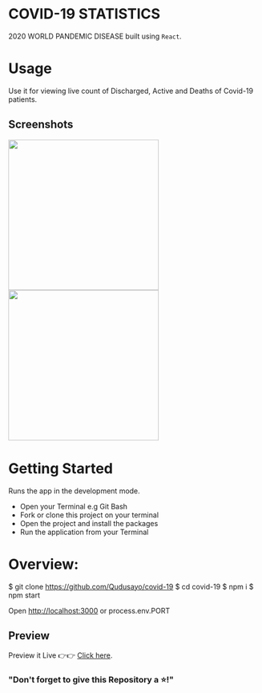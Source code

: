 # COVID-19 STATISTICS
2020 WORLD PANDEMIC DISEASE built using ```React```.

# Usage
Use it for viewing live count of Discharged, Active and Deaths of Covid-19 patients.

## Screenshots
<img src = "https://linkpicture.com/q/fst.png" height="300" width="300">
<img src = "https://linkpicture.com/q/one.png" height="300" width="300">

# Getting Started
Runs the app in the development mode.<br />
- Open your Terminal e.g Git Bash
- Fork or clone this project on your terminal
- Open the project and install the packages
- Run the application from your Terminal

# Overview:
$ git clone https://github.com/Qudusayo/covid-19
$ cd covid-19
$ npm i
$ npm start

Open [http://localhost:3000](http://localhost:3000) or process.env.PORT<br/>

## Preview
Preview it Live 👉👉 [Click here](https://covid-stats.ml/).



### "Don't forget to give this Repository a ⭐!"